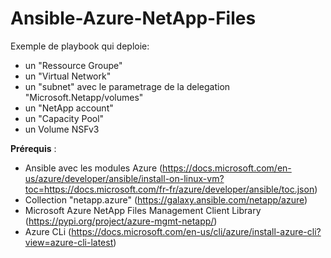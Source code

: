 # Ansible-Azure-NetApp-Files

Exemple de playbook qui deploie:<cd>
- un "Ressource Groupe"
- un "Virtual Network"
- un "subnet" avec le parametrage de la delegation "Microsoft.Netapp/volumes"
- un "NetApp account"  
- un "Capacity Pool"
- un Volume NSFv3


**Prérequis** :<cd/>
- Ansible avec les modules Azure (https://docs.microsoft.com/en-us/azure/developer/ansible/install-on-linux-vm?toc=https://docs.microsoft.com/fr-fr/azure/developer/ansible/toc.json)
- Collection "netapp.azure" (https://galaxy.ansible.com/netapp/azure)
- Microsoft Azure NetApp Files Management Client Library (https://pypi.org/project/azure-mgmt-netapp/)
- Azure CLi (https://docs.microsoft.com/en-us/cli/azure/install-azure-cli?view=azure-cli-latest)
